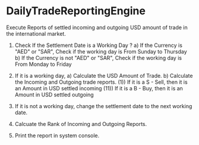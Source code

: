 # DailyTradeReportingEngine
Execute Reports of settled incoming and outgoing USD amount of trade in the international market.

1. Check If the Settlement Date is a Working Day ?
	a) If the Currency is "AED" or "SAR", Check if the working day is From Sunday to Thursday
	b) If the Currency is not "AED" or "SAR", Check if the working day is From Monday to Friday
	
2. If it is a working day, 
	a) Calculate the USD Amount of Trade.
	b) Calculate the Incoming and Outgoing trade reports.
		(1)) If it is a S - Sell, then it is an Amount in USD settled incoming
		(11)) If it is a B - Buy, then it is an Amount in USD settled outgoing
			
3. If it is not a working day, change the settlement date to the next working date.
	
4. Calcuate the Rank of Incoming and Outgoing Reports.
	
5. Print the report in system console.
